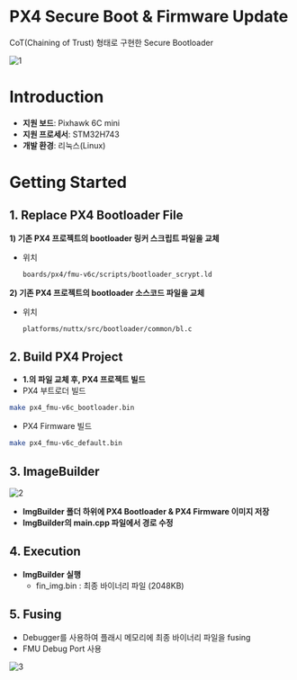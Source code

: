 # PX4 Secure Boot & Firmware Update

CoT(Chaining of Trust) 형태로 구현한 Secure Bootloader

![1](https://github.com/user-attachments/assets/cac9cec8-20d6-4e63-a05d-5a14df945bbe)

[]()

# Introduction

- **지원 보드**: Pixhawk 6C mini
- **지원 프로세서**: STM32H743
- **개발 환경**: 리눅스(Linux)

# Getting Started

## 1. Replace PX4 Bootloader File

**1) 기존 PX4 프로젝트의 bootloader 링커 스크립트 파일을 교체**

- 위치
    
    ```bash
    boards/px4/fmu-v6c/scripts/bootloader_scrypt.ld
    ```
    

**2) 기존 PX4 프로젝트의 bootloader 소스코드 파일을 교체**

- 위치
    
    ```bash
    platforms/nuttx/src/bootloader/common/bl.c
    ```
    

## 2. Build PX4 Project

- **1.의 파일 교체 후, PX4 프로젝트 빌드**
- PX4 부트로더 빌드

```bash
make px4_fmu-v6c_bootloader.bin
```

- PX4 Firmware 빌드

```bash
make px4_fmu-v6c_default.bin
```

## 3. ImageBuilder

![2](https://github.com/user-attachments/assets/ac012a94-fa3b-47f1-8c31-c72e1b57e313)

- **ImgBuilder 폴더 하위에 PX4 Bootloader & PX4 Firmware 이미지 저장**
- **ImgBuilder의 main.cpp 파일에서 경로 수정**

## 4. Execution

- **ImgBuilder 실행**
    - fin_img.bin : 최종 바이너리 파일 (2048KB)
    

## 5. Fusing

- Debugger를 사용하여 플래시 메모리에 최종 바이너리 파일을 fusing
- FMU Debug Port 사용

![3](https://github.com/user-attachments/assets/76c9fba0-7828-402c-ae22-e7a3ec7ceffb)